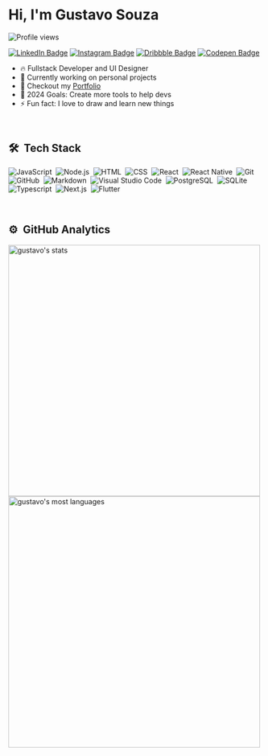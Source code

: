 <!-- <img align="right" height="590em" src="./assets/Instagram.svg"/> -->
<h1 align="left">Hi, I'm Gustavo Souza</h1>
<p align="left"> <img src="https://komarev.com/ghpvc/?username=Futhememe-official&color=green" alt="Profile views" /> </p>

[![LinkedIn Badge](https://img.shields.io/badge/-Gustavo%20Silva-04d361?style=flat-square&labelColor=555555&logo=linkedin&logoColor=white)](https://www.linkedin.com/in/gustavo-silva-261415148)
[![Instagram Badge](https://img.shields.io/badge/-@fuh.psd-04d361?style=flat-square&labelColor=555555&logo=instagram&logoColor=white)](https://www.instagram.com/fuh.psd/)
[![Dribbble Badge](https://img.shields.io/badge/-Gustavo%20S%20Souza-04d361?style=flat-square&labelColor=555555&logo=dribbble&logoColor=white)](https://dribbble.com/FuTheMeme)
[![Codepen Badge](https://img.shields.io/badge/-Codepen-04d361?style=flat-square&labelColor=555555&logo=codepen&logoColor=white)](https://codepen.io/Futhememe)

- 🔥 Fullstack Developer and UI Designer
- 🌱 Currently working on personal projects
- 🔭 Checkout my [Portfolio](https://withgu.com/)
- 🥅 2024 Goals: Create more tools to help devs
- ⚡ Fun fact: I love to draw and learn new things

<br>

## 🛠 &nbsp;Tech Stack

![JavaScript](https://img.shields.io/badge/-JavaScript-05122A?style=flat&logo=javascript)&nbsp;
![Node.js](https://img.shields.io/badge/-Node.js-05122A?style=flat&logo=node.js)&nbsp;
![HTML](https://img.shields.io/badge/-HTML-05122A?style=flat&logo=HTML5)&nbsp;
![CSS](https://img.shields.io/badge/-CSS-05122A?style=flat&logo=CSS3&logoColor=1572B6)&nbsp;
![React](https://img.shields.io/badge/-React-05122A?style=flat&logo=react)&nbsp;
![React Native](https://img.shields.io/badge/-React%20Native-05122A?style=flat&logo=react)&nbsp;
![Git](https://img.shields.io/badge/-Git-05122A?style=flat&logo=git)&nbsp;
![GitHub](https://img.shields.io/badge/-GitHub-05122A?style=flat&logo=github)&nbsp;
![Markdown](https://img.shields.io/badge/-Markdown-05122A?style=flat&logo=markdown)&nbsp;
![Visual Studio Code](https://img.shields.io/badge/-Visual%20Studio%20Code-05122A?style=flat&logo=visual-studio-code&logoColor=007ACC)&nbsp;
![PostgreSQL](https://img.shields.io/badge/-PostgreSQL-05122A?style=flat&logo=postgresql)&nbsp;
![SQLite](https://img.shields.io/badge/-SQLite-05122A?style=flat&logo=sqlite)&nbsp;
![Typescript](https://img.shields.io/badge/-Typescript-05122A?style=flat&logo=Typescript)&nbsp;
![Next.js](https://img.shields.io/badge/-Next.js-05122A?style=flat&logo=Next.js)&nbsp;
![Flutter](https://img.shields.io/badge/-Flutter-05122A?style=flat&logo=Flutter)&nbsp;

<br>

## ⚙️ &nbsp;GitHub Analytics

<p align="left">
<img width="500em" src="https://github-readme-stats.vercel.app/api?username=Futhememe-official&title_color=04D361&show_icons=true&icon_color=04D361&theme=vision-friendly-dark" alt="gustavo's stats"/>
<img width="500em" src="https://github-readme-stats.vercel.app/api/top-langs/?username=Futhememe-official&title_color=04D361&layout=compact&theme=vision-friendly-dark" alt="gustavo's most languages"/>
</p>

<br>
